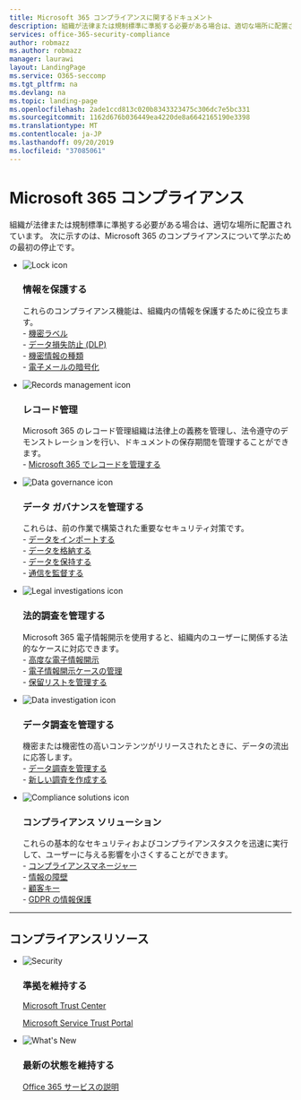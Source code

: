 ```yaml
---
title: Microsoft 365 コンプライアンスに関するドキュメント
description: 組織が法律または規制標準に準拠する必要がある場合は、適切な場所に配置されています。 ここでは、Microsoft 365 のコンプライアンスについて説明します。
services: office-365-security-compliance
author: robmazz
ms.author: robmazz
manager: laurawi
layout: LandingPage
ms.service: O365-seccomp
ms.tgt_pltfrm: na
ms.devlang: na
ms.topic: landing-page
ms.openlocfilehash: 2ade1ccd813c020b8343323475c306dc7e5bc331
ms.sourcegitcommit: 1162d676b036449ea4220de8a6642165190e3398
ms.translationtype: MT
ms.contentlocale: ja-JP
ms.lasthandoff: 09/20/2019
ms.locfileid: "37085061"
---
```

# <a name="microsoft-365-compliance"></a>Microsoft 365 コンプライアンス

組織が法律または規制標準に準拠する必要がある場合は、適切な場所に配置されています。 次に示すのは、Microsoft 365 のコンプライアンスについて学ぶための最初の停止です。

<ul class="cardsF panelContent">
    <li>
        <div class="cardSize">
            <div class="cardPadding">
                <div class="card">
                    <div class="cardImageOuter">
                        <div class="cardImage">
                            <img src="https://docs.microsoft.com/office/media/icons/lock-protected-blue.svg" alt="Lock icon" />
                        </div>
                    </div>
                    <div class="cardText">
                        <h3>情報を保護する</h3>
                <p>これらのコンプライアンス機能は、組織内の情報を保護するために役立ちます。 <br> 
                    - <a href="sensitivity-labels.md">機密ラベル</a> <br> 
                    - <a href="data-loss-prevention-policies.md">データ損失防止 (DLP)</a> <br> 
                    - <a href="data-loss-prevention-policies.md">機密情報の種類</a> <br> 
                    - <a href="../security/office-365-security/tenant-wide-setup-for-increased-security.md">電子メールの暗号化</a> </p>
                    </div>
                </div>
            </div>
        </div>
    </li>
    <li>
        <div class="cardSize">
            <div class="cardPadding">
                <div class="card">
                    <div class="cardImageOuter">
                        <div class="cardImage">
                            <img src="https://docs.microsoft.com/office/media/icons/task-checklist-planning-blue.svg" alt="Records management icon" />
                        </div>
                    </div>
                    <div class="cardText">
                        <h3>レコード管理</h3>
                        <p>Microsoft 365 のレコード管理組織は法律上の義務を管理し、法令遵守のデモンストレーションを行い、ドキュメントの保存期間を管理することができます。<br> 
                        - <a href="records-management.md">Microsoft 365 でレコードを管理する</a> </p>
                    </div>
                </div>
            </div>
        </div>
    </li>
    <li>
        <div class="cardSize">
            <div class="cardPadding">
                <div class="card">
                    <div class="cardImageOuter">
                        <div class="cardImage">
                            <img src="https://docs.microsoft.com/office/media/icons/process-flow-blue.svg" alt="Data governance icon" />
                        </div>
                    </div>
                    <div class="cardText">
                        <h3>データ ガバナンスを管理する</h3>
                        <p>これらは、前の作業で構築された重要なセキュリティ対策です。<br>
                        - <a href="importing-pst-files-to-office-365.md">データをインポートする</a><br>
                        - <a href="unlimited-archiving.md">データを格納する</a><br>
                        - <a href="retention-policies.md">データを保持する</a><br>
                        - <a href="supervision-policies.md">通信を監督する</a><br></p>
                    </div>
                </div>
            </div>
        </div>
    </li>
    <li>
        <div class="cardSize">
            <div class="cardPadding">
                <div class="card">
                    <div class="cardImageOuter">
                        <div class="cardImage">
                            <img src="https://docs.microsoft.com/office/media/icons/notebook-blue.svg" alt="Legal investigations icon" />
                        </div>
                    </div>
                    <div class="cardText">
                        <h3>法的調査を管理する</h3>
                <p>Microsoft 365 電子情報開示を使用すると、組織内のユーザーに関係する法的なケースに対応できます。 <br> 
                    - <a href="overview-ediscovery-20.md">高度な電子情報開示</a> <br> 
                    - <a href="ediscovery-cases.md">電子情報開示ケースの管理</a> <br> 
                    - <a href="create-a-litigation-hold.md">保留リストを管理する</a> </p>
                    </div>
                </div>
            </div>
        </div>
    </li>
    <li>
        <div class="cardSize">
            <div class="cardPadding">
                <div class="card">
                    <div class="cardImageOuter">
                        <div class="cardImage">
                            <img src="https://docs.microsoft.com/office/media/icons/radar-blue.svg" alt="Data investigation icon" />
                        </div>
                    </div>
                    <div class="cardText">
                        <h3>データ調査を管理する</h3>
                <p>機密または機密性の高いコンテンツがリリースされたときに、データの流出に応答します。 <br> 
                    - <a href="overview-data-investigations.md">データ調査を管理する</a> <br> 
                    - <a href="create-new-investigation.md">新しい調査を作成する</a> </p>
                    </div>
                </div>
            </div>
        </div>
    </li>
    <li>
        <div class="cardSize">
            <div class="cardPadding">
                <div class="card">
                    <div class="cardImageOuter">
                        <div class="cardImage">
                            <img src="https://docs.microsoft.com/office/media/icons/secure-document-blue.svg" alt="Compliance solutions icon" />
                        </div>
                    </div>
                    <div class="cardText">
                        <h3>コンプライアンス ソリューション</h3>
                <p>これらの基本的なセキュリティおよびコンプライアンスタスクを迅速に実行して、ユーザーに与える影響を小さくすることができます。 <br> 
                    - <a href="compliance-manager-overview.md">コンプライアンスマネージャー</a> <br> 
                    - <a href="information-barriers.md">情報の障壁</a> <br> 
                    - <a href="controlling-your-data-using-customer-key.md">顧客キー</a> <br> 
                    - <a href="office-365-information-protection-for-gdpr.md">GDPR の情報保護</a> </p>
                    </div>
                </div>
            </div>
        </div>
    </li>
</ul>

<hr>
<h2>コンプライアンスリソース</h2>

<ul class="panelContent cardsF">
    <li>
        <div class="cardSize">
            <div class="cardPadding">
                <div class="card">
                    <div class="cardImageOuter">
                        <div class="cardImage">
                            <img src="https://docs.microsoft.com/office/media/icons/security-blue.svg" alt="Security" data-linktype="external">
                        </div>
                    </div>
                    <div class="cardText">
                        <h3>準拠を維持する</h3>
                        <p><a href="https://www.microsoft.com/trustcenter" target="_blank">Microsoft Trust Center</a></p>
                        <p><a href="https://servicetrust.microsoft.com" target="_blank">Microsoft Service Trust Portal</a></p>
                    </div>
                </div>
            </div>
        </div>
    </li>
    <li>
        <div class="cardSize">
            <div class="cardPadding">
                <div class="card">
                    <div class="cardImageOuter">
                        <div class="cardImage">
                            <img src="https://docs.microsoft.com/office/media/icons/whats-new-megaphone-blue.svg" alt="What's New" data-linktype="external">
                        </div>
                    </div>
                    <div class="cardText">
                        <h3>最新の状態を維持する</h3>
                        <p><a href="https://docs.microsoft.com/office365/servicedescriptions/office-365-service-descriptions-technet-library" target="_blank">Office 365 サービスの説明</a></p>
                    </div>
                </div>
            </div>
        </div>
    </li>
</ul>